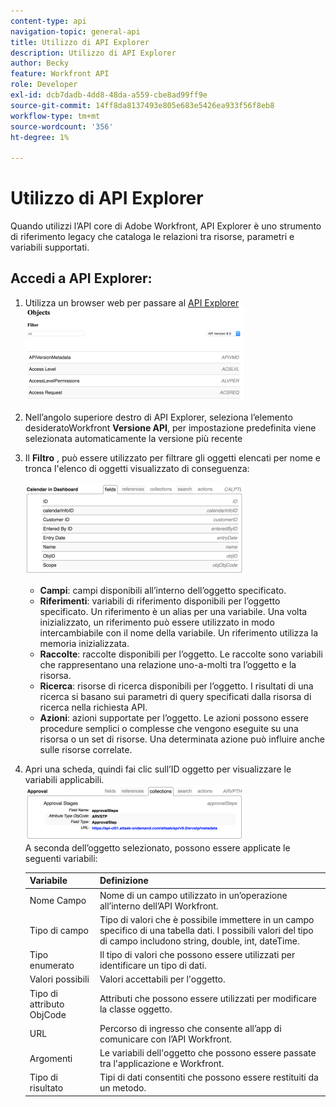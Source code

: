 ```yaml
---
content-type: api
navigation-topic: general-api
title: Utilizzo di API Explorer
description: Utilizzo di API Explorer
author: Becky
feature: Workfront API
role: Developer
exl-id: dcb7dadb-4dd8-48da-a559-cbe8ad99ff9e
source-git-commit: 14ff8da8137493e805e683e5426ea933f56f8eb8
workflow-type: tm+mt
source-wordcount: '356'
ht-degree: 1%

---
```



# Utilizzo di API Explorer

Quando utilizzi l’API core di Adobe Workfront, API Explorer è uno strumento di riferimento legacy che cataloga le relazioni tra risorse, parametri e variabili supportati.

## Accedi a API Explorer:

1. Utilizza un browser web per passare al [API Explorer](https://developer.adobe.com/workfront/api-explorer/)\
   ![](assets/mceclip1-350x149.png)

1. Nell’angolo superiore destro di API Explorer, seleziona l’elemento desideratoWorkfront **Versione API**, per impostazione predefinita viene selezionata automaticamente la versione più recente
1. Il **Filtro** , può essere utilizzato per filtrare gli oggetti elencati per nome e tronca l&#39;elenco di oggetti visualizzato di conseguenza:

   ![](assets/mceclip2-350x147.png)

   * **Campi**: campi disponibili all’interno dell’oggetto specificato.
   * **Riferimenti**: variabili di riferimento disponibili per l’oggetto specificato. Un riferimento è un alias per una variabile. Una volta inizializzato, un riferimento può essere utilizzato in modo intercambiabile con il nome della variabile. Un riferimento utilizza la memoria inizializzata.
   * **Raccolte**: raccolte disponibili per l’oggetto. Le raccolte sono variabili che rappresentano una relazione uno-a-molti tra l’oggetto e la risorsa.
   * **Ricerca**: risorse di ricerca disponibili per l’oggetto. I risultati di una ricerca si basano sui parametri di query specificati dalla risorsa di ricerca nella richiesta API.
   * **Azioni**: azioni supportate per l’oggetto. Le azioni possono essere procedure semplici o complesse che vengono eseguite su una risorsa o un set di risorse. Una determinata azione può influire anche sulle risorse correlate.

1. Apri una scheda, quindi fai clic sull’ID oggetto per visualizzare le variabili applicabili.\
   ![](assets/approval-350x89.png)\
   A seconda dell’oggetto selezionato, possono essere applicate le seguenti variabili:

   | Variabile | Definizione |
   |---|---|
   | Nome Campo | Nome di un campo utilizzato in un’operazione all’interno dell’API Workfront. |
   | Tipo di campo | Tipo di valori che è possibile immettere in un campo specifico di una tabella dati. I possibili valori del tipo di campo includono string, double, int, dateTime. |
   | Tipo enumerato | Il tipo di valori che possono essere utilizzati per identificare un tipo di dati. |
   | Valori possibili | Valori accettabili per l&#39;oggetto. |
   | Tipo di attributo ObjCode | Attributi che possono essere utilizzati per modificare la classe oggetto. |
   | URL | Percorso di ingresso che consente all’app di comunicare con l’API Workfront. |
   | Argomenti | Le variabili dell&#39;oggetto che possono essere passate tra l&#39;applicazione e Workfront. |
   | Tipo di risultato | Tipi di dati consentiti che possono essere restituiti da un metodo. |

